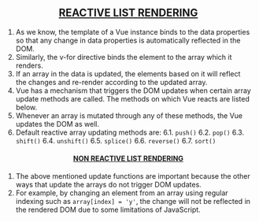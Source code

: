 ## <u><center> REACTIVE LIST RENDERING </u></center>

1. As we know, the template of a Vue instance binds to the data properties so that any change in data properties is automatically reflected in the DOM. 
2. Similarly, the v-for directive binds the element to the array which it renders.
3. If an array in the data is updated, the elements based on it will reflect the changes and re-render according to the updated array.
4. Vue has a mechanism that triggers the DOM updates when certain array update methods are called. The methods on which Vue reacts are listed below.
5. Whenever an array is mutated through any of these methods, the Vue updates the DOM as well.
6. Default reactive array updating methods are:
    6.1. `push()`
    6.2. `pop()`
    6.3. `shift()`
    6.4. `unshift()`
    6.5. `splice()`
    6.6. `reverse()`
    6.7. `sort()`


#### <u><center> NON REACTIVE LIST RENDERING </u></center>

1. The above mentioned update functions are important because the other ways that update the arrays do not trigger DOM updates.
2. For example, by changing an element from an array using regular indexing such as `array[index] = 'y'`, the change will not be reflected in the rendered DOM due to some limitations of JavaScript.